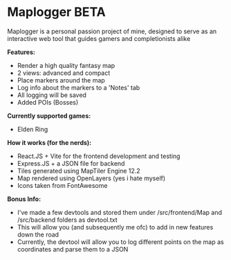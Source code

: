 # Maplogger BETA

Maplogger is a personal passion project of mine, designed to serve as an interactive web tool that guides gamers and completionists alike

**Features:**
- Render a high quality fantasy map
- 2 views: advanced and compact
- Place markers around the map
- Log info about the markers to a 'Notes' tab
- All logging will be saved
- Added POIs (Bosses)

**Currently supported games:**
- Elden Ring

**How it works (for the nerds):**
- React.JS + Vite for the frontend development and testing
- Express.JS + a JSON file for backend
- Tiles generated using MapTiler Engine 12.2
- Map rendered using OpenLayers (yes i hate myself)
- Icons taken from FontAwesome

**Bonus Info:**
- I've made a few devtools and stored them under /src/frontend/Map and /src/backend folders as devtool.txt
- This will allow you (and subsequently me ofc) to add in new features down the road
- Currently, the devtool will allow you to log different points on the map as coordinates and parse them to a JSON
